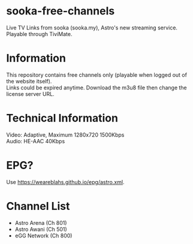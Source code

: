# sooka-free-channels
Live TV Links from sooka (sooka.my), Astro's new streaming service. Playable through TiviMate.

# Information
This repository contains free channels only (playable when logged out of the website itself).  
Links could be expired anytime. Download the m3u8 file then change the license server URL.

# Technical Information
Video: Adaptive, Maximum 1280x720 1500Kbps  
Audio: HE-AAC 40Kbps  

# EPG?
Use https://weareblahs.github.io/epg/astro.xml.

# Channel List
 - Astro Arena (Ch 801)
 - Astro Awani (Ch 501)
 - eGG Network (Ch 800)
